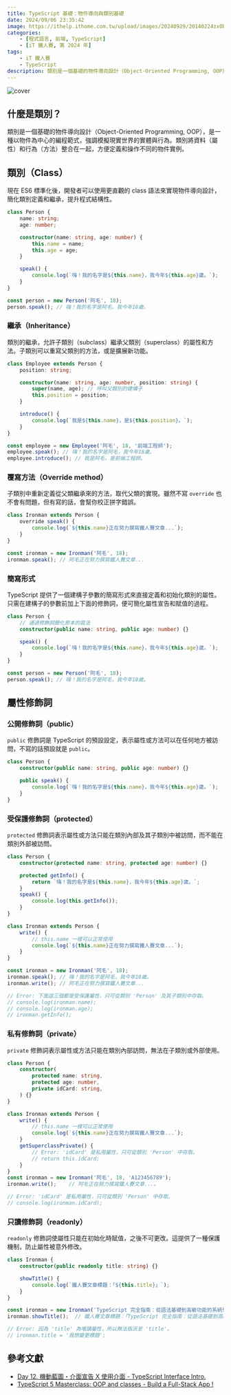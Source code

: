 ```yaml
---
title: TypeScript 基礎：物件導向與類別基礎
date: 2024/09/06 23:35:42
image: https://ithelp.ithome.com.tw/upload/images/20240929/20140224zxObp6Odzt.png
categories:
    - [程式語言, 前端, TypeScript]
    - [iT 鐵人賽, 第 2024 年]
tags: 
    - iT 鐵人賽
    - TypeScript
description: 類別是一個基礎的物件導向設計（Object-Oriented Programming, OOP），是一種以物件為中心的編程範式，強調模擬現實世界的實體與行為。類別將資料（屬性）和行為（方法）整合在一起，方便定義和操作不同的物件實例。
---
```


![cover](https://ithelp.ithome.com.tw/upload/images/20240929/20140224zxObp6Odzt.png)

## 什麼是類別？

類別是一個基礎的物件導向設計（Object-Oriented Programming, OOP），是一種以物件為中心的編程範式，強調模擬現實世界的實體與行為。類別將資料（屬性）和行為（方法）整合在一起，方便定義和操作不同的物件實例。

## 類別（Class）

現在 ES6 標準化後，開發者可以使用更直觀的 class 語法來實現物件導向設計，簡化類別定義和繼承，提升程式結構性。

```ts
class Person {
    name: string;
    age: number;

    constructor(name: string, age: number) {
        this.name = name;
        this.age = age;
    }

    speak() {
        console.log(`嗨！我的名字是${this.name}，我今年${this.age}歲。`);
    }
}

const person = new Person('阿毛', 18);
person.speak(); // 嗨！我的名字是阿毛，我今年18歲。
```

### 繼承（Inheritance）

類別的繼承，允許子類別（subclass）繼承父類別（superclass）的屬性和方法。子類別可以重寫父類別的方法，或是擴展新功能。

```ts
class Employee extends Person {
    position: string;

    constructor(name: string, age: number, position: string) {
        super(name, age); // 呼叫父類別的建構子
        this.position = position;
    }

    introduce() {
        console.log(`我是${this.name}，是${this.position}。`);
    }
}

const employee = new Employee('阿毛', 18, '前端工程師');
employee.speak(); // 嗨！我的名字是阿毛，我今年18歲。
employee.introduce(); // 我是阿毛，是前端工程師。
```

### 覆寫方法（Override method）

子類別中重新定義從父類繼承來的方法，取代父類的實現。雖然不寫 `override` 也不會有問題，但有寫的話，會幫你校正拼字錯誤。

```ts
class Ironman extends Person {
    override speak() {
        console.log(`${this.name}正在努力撰寫鐵人賽文章...`);
    }
}

const ironman = new Ironman('阿毛', 18);
ironman.speak(); // 阿毛正在努力撰寫鐵人賽文章...
```
### 簡寫形式

TypeScript 提供了一個建構子參數的簡寫形式來直接定義和初始化類別的屬性。只需在建構子的參數前加上下面的修飾詞，便可簡化屬性宣告和賦值的過程。

```ts
class Person {
    // 通過修飾詞簡化原本的寫法
    constructor(public name: string, public age: number) {}

    speak() {
        console.log(`嗨！我的名字是${this.name}，我今年${this.age}歲。`);
    }
}

const person = new Person('阿毛', 18);
person.speak(); // 嗨！我的名字是阿毛，我今年18歲。
```

## 屬性修飾詞

### 公開修飾詞（public）

`public` 修飾詞是 TypeScript 的預設設定，表示屬性或方法可以在任何地方被訪問，不寫的話預設就是 `public`。

```ts
class Person {
    constructor(public name: string, public age: number) {}

    public speak() {
        console.log(`嗨！我的名字是${this.name}，我今年${this.age}歲。`);
    }
}
```

### 受保護修飾詞（protected）

`protected` 修飾詞表示屬性或方法只能在類別內部及其子類別中被訪問，而不能在類別外部被訪問。

```ts
class Person {
    constructor(protected name: string, protected age: number) {}

    protected getInfo() {
        return `嗨！我的名字是${this.name}，我今年${this.age}歲。`;
    }
    speak() {
        console.log(this.getInfo());
    }
}

class Ironman extends Person {
    write() {
        // this.name 一樣可以正常使用
        console.log(`${this.name}正在努力撰寫鐵人賽文章...`);
    }
}

const ironman = new Ironman('阿毛', 18);
ironman.speak(); // 嗨！我的名字是阿毛，我今年18歲。
ironman.write(); // 阿毛正在努力撰寫鐵人賽文章...

// Error: 下面這三個都是受保護屬性，只可從類別 'Person' 及其子類別中存取。
// console.log(ironman.name);
// console.log(ironman.age);
// ironman.getInfo();
```

### 私有修飾詞（private）

`private` 修飾詞表示屬性或方法只能在類別內部訪問，無法在子類別或外部使用。

```ts
class Person {
    constructor(
        protected name: string,
        protected age: number,
        private idCard: string,
    ) {}
}

class Ironman extends Person {
    write() {
        // this.name 一樣可以正常使用
        console.log(`${this.name}正在努力撰寫鐵人賽文章...`);
    }
    getSuperclassPrivate() {
        // Error: 'idCard' 是私用屬性，只可從類別 'Person' 中存取。
        // return this.idCard;
    }
}
const ironman = new Ironman('阿毛', 18, 'A123456789');
ironman.write();    // 阿毛正在努力撰寫鐵人賽文章...。

// Error: 'idCard' 是私用屬性，只可從類別 'Person' 中存取。
// console.log(ironman.idCard);
```

### 只讀修飾詞（readonly）

`readonly` 修飾詞使屬性只能在初始化時賦值，之後不可更改。這提供了一種保護機制，防止屬性被意外修改。

```ts
class Ironman {
    constructor(public readonly title: string) {}

    showTitle() {
        console.log(`鐵人賽文章標題：「${this.title}」`);
    }
}

const ironman = new Ironman('TypeScript 完全指南：從語法基礎到高級功能的系統學習');
ironman.showTitle();  // 鐵人賽文章標題：「TypeScript 完全指南：從語法基礎到高級功能的系統學習」

// Error: 因為 'title' 為唯讀屬性，所以無法指派至 'title'。
// ironman.title = '我想變更標題';
```

## 參考文獻

- [Day 12. 機動藍圖・介面宣告 X 使用介面 - TypeScript Interface Intro.](https://ithelp.ithome.com.tw/articles/10215584)
- [TypeScript 5 Masterclass: OOP and classes - Build a Full-Stack App !](https://www.youtube.com/watch?v=k0Vjjcz-YK4&list=PLzb46hGUzitC1kGzPcy8tlQNxYbFsuqMO&index=4&t=114s)